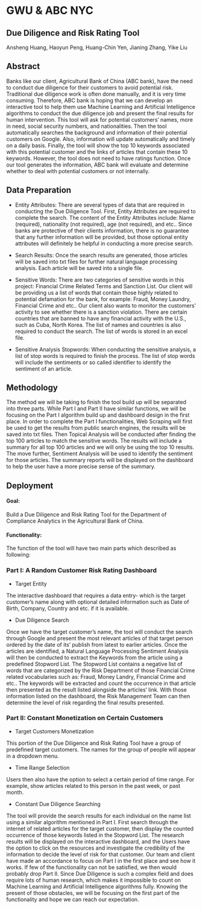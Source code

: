 # GWU & ABC NYC
## Due Diligence and Risk Rating Tool
Ansheng Huang, Haoyun Peng, Huang-Chin Yen, Jianing Zhang, Yike Liu


## Abstract 

 
Banks like our client, Agricultural Bank of China (ABC bank), have the need to conduct due diligence for their customers to avoid potential risk. Traditional due diligence work is often done manually, and it is very time consuming. Therefore, ABC bank is hoping that we can develop an interactive tool to help them use Machine Learning and Artificial Intelligence algorithms to conduct the due diligence job and present the final results for human intervention. This tool will ask for potential customers’ names, more in need, social security numbers, and nationalities. Then the tool automatically searches the background and information of their potential customers on Google. Also, information will update automatically and timely on a daily basis. Finally, the tool will show the top 10 keywords associated with this potential customer and the links of articles that contain these 10 keywords. However, the tool does not need to have ratings function. Once our tool generates the information, ABC bank will evaluate and determine whether to deal with potential customers or not internally.
 
## Data Preparation
 
- Entity Attributes: There are several types of data that are required in conducting the Due Diligence Tool. First, Entity Attributes are required to complete the search. The content of the Entity Attributes include: Name (required), nationality (not required), age (not required), and etc.. Since banks are protective of their clients information, there is no guarantee that any further information will be provided, but those optional entity attributes will definitely be helpful in conducting a more precise search. 
 
- Search Results: Once the search results are generated, those articles will be saved into txt files for further natural language processing analysis. Each article will be saved into a single file. 
 
- Sensitive Words: There are two categories of sensitive words in this project: Financial Crime Related Terms and Sanction List. Our client will be providing us a list of words that contain those highly related to potential defamation for the bank, for example: Fraud, Money Laundry, Financial Crime and etc.. Our client also wants to monitor the customers’ activity to see whether there is a sanction violation. There are certain countries that are banned to have any financial activity with the U.S., such as Cuba, North Korea. The list of names and countries is also required to conduct the search. The list of words is stored in an excel file. 
 
- Sensitive Analysis Stopwords: When conducting the sensitive analysis, a list of stop words is required to finish the process. The list of stop words will include the sentiments or so called identifier to identify the sentiment of an article. 

## Methodology

The method we will be taking to finish the tool build up will be separated into three parts. While Part I and Part II have similar functions, we will be focusing on the Part I algorithm build up and dashboard design in the first place. 
In order to complete the Part I functionalities, Web Scraping will first be used to get the results from public search engines, the results will be saved into txt files. Then Topical Analysis will be conducted after finding the top 100 articles to match the sensitive words. The results will include a summary for all top 100 articles and we will only be using the top 10 results. The move further, Sentiment Analysis will be used to identify the sentiment for those articles. The summary reports will be displayed on the dashboard to help the user have a more precise sense of the summary. 


## Deployment

#### Goal: 
Build a Due Diligence and Risk Rating Tool for the Department of Compliance Analytics in the Agricultural Bank of China. 

#### Functionality: 
The function of the tool will have two main parts which described as following: 


### Part I: A Random Customer Risk Rating Dashboard

- Target Entity

The interactive dashboard that requires a data entry- which is the target customer’s name along with optional detailed information such as Date of Birth, Company, Country and etc. if it is available. 
- Due Diligence Search

Once we have the target customer’s name, the tool will conduct the search through Google and present the most relevant articles of that target person ordered by the date of its’ publish from latest to earlier articles.  Once the articles are identified, a Natural Language Processing Sentiment Analysis will then be conducted to extract the Keywords from the article using a predefined Stopword List. The Stopword List contains a negative list of words that are categorized by the Risk Department of those Financial Crime related vocabularies such as: Fraud, Money Landry, Financial Crime and etc.. 
The keywords will be extracted and count the occurrence in that article then presented as the result listed alongside the articles’ link. 
With those information listed on the dashboard, the Risk Management Team can then determine the level of risk regarding the final results presented. 


### Part II: Constant Monetization on Certain Customers 

- Target Customers Monetization

This portion of the Due Diligence and Risk Rating Tool have a group of predefined target customers. The names for the group of people will appear in a dropdown menu. 

- Time Range Selection

Users then also have the option to select a certain period of time range. For example, show articles related to this person in the past week, or past month. 

- Constant Due Diligence Searching

The tool will provide the search results for each individual on the name list using a similar algorithm mentioned in Part I. First search through the internet of related articles for the target customer, then display the counted occurrence of those keywords listed in the Stopword List. 
The research results will be displayed on the interactive dashboard, and the Users have the option to click on the resources and investigate the credibility of the information to decide the level of risk for that customer. 
Our team and client have made an accordance to focus on Part I in the first place and see how it works. If few of the functionality can not be satisfied, we then would probably drop Part II. Since Due Diligence is such a complex field and does require lots of human research, which makes it impossible to count on Machine Learning and Artificial Intelligence algorithms fully. Knowing the present of those obstacles, we will be focusing on the first part of the functionality and hope we can reach our expectation. 


